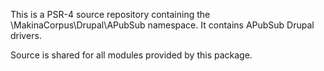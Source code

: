 This is a PSR-4 source repository containing the \MakinaCorpus\Drupal\APubSub
namespace. It contains APubSub Drupal drivers.

Source is shared for all modules provided by this package.

